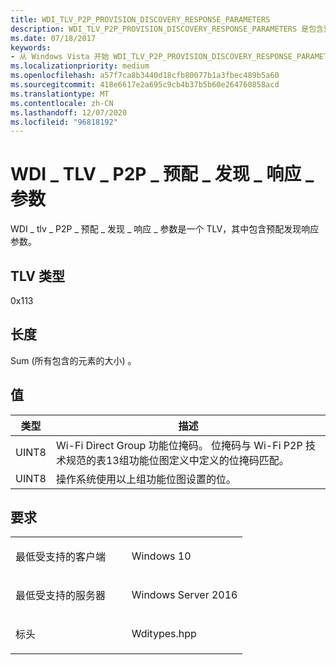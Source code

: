 ```yaml
---
title: WDI_TLV_P2P_PROVISION_DISCOVERY_RESPONSE_PARAMETERS
description: WDI_TLV_P2P_PROVISION_DISCOVERY_RESPONSE_PARAMETERS 是包含预配发现响应参数的 TLV。
ms.date: 07/18/2017
keywords:
- 从 Windows Vista 开始 WDI_TLV_P2P_PROVISION_DISCOVERY_RESPONSE_PARAMETERS 网络驱动程序
ms.localizationpriority: medium
ms.openlocfilehash: a57f7ca8b3440d18cfb80077b1a3fbec489b5a60
ms.sourcegitcommit: 418e6617e2a695c9cb4b37b5b60e264760858acd
ms.translationtype: MT
ms.contentlocale: zh-CN
ms.lasthandoff: 12/07/2020
ms.locfileid: "96818192"
---
```

# <a name="wdi_tlv_p2p_provision_discovery_response_parameters"></a>WDI \_ TLV \_ P2P \_ 预配 \_ 发现 \_ 响应 \_ 参数


WDI \_ tlv \_ P2P \_ 预配 \_ 发现 \_ 响应 \_ 参数是一个 TLV，其中包含预配发现响应参数。

## <a name="tlv-type"></a>TLV 类型


0x113

## <a name="length"></a>长度


Sum (所有包含的元素的大小) 。

## <a name="values"></a>值


| 类型  | 描述                                                                                                                                                           |
|-------|-----------------------------------------------------------------------------------------------------------------------------------------------------------------------|
| UINT8 | Wi-Fi Direct Group 功能位掩码。 位掩码与 Wi-Fi P2P 技术规范的表13组功能位图定义中定义的位掩码匹配。 |
| UINT8 | 操作系统使用以上组功能位图设置的位。                                                                                            |

 

<a name="requirements"></a>要求
------------

<table>
<colgroup>
<col width="50%" />
<col width="50%" />
</colgroup>
<tbody>
<tr class="odd">
<td><p>最低受支持的客户端</p></td>
<td><p>Windows 10</p></td>
</tr>
<tr class="even">
<td><p>最低受支持的服务器</p></td>
<td><p>Windows Server 2016</p></td>
</tr>
<tr class="odd">
<td><p>标头</p></td>
<td>Wditypes.hpp</td>
</tr>
</tbody>
</table>

 

 




